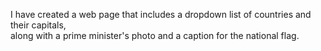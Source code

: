 I have created a web page that includes a dropdown list of countries and their capitals,<br>
along with a prime minister's photo and a caption for the national flag.
